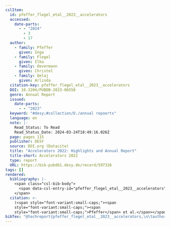 ```yaml
---
cslItem:
  id: pfeffer_flegel_etal__2023__accelerators
  accessed:
    date-parts:
      - - "2024"
        - 3
        - 17
  author:
    - family: Pfeffer
      given: Inga
    - family: Flegel
      given: Ilka
    - family: Oevermann
      given: Christel
    - family: Qelaj
      given: Arlinda
  citation-key: pfeffer_flegel_etal__2023__accelerators
  DOI: 10.3204/PUBDB-2023-06558
  genre: Annual Report
  issued:
    date-parts:
      - - "2023"
  keyword: "#desy;#collection/D./annual repoorts"
  language: en
  note: |-
    Read_Status: To Read
    Read_Status_Date: 2024-03-24T18:49:16.026Z
  page: pages 115
  publisher: DESY
  source: DOI.org (Datacite)
  title: "Accelerators 2022: Highlights and Annual Report"
  title-short: Accelerators 2022
  type: report
  URL: https://bib-pubdb1.desy.de/record/597326
tags: []
rendered:
  bibliography: |-
    <span class="csl-bib-body">
      <span data-csl-entry-id="pfeffer_flegel_etal__2023__accelerators" class="csl-entry"><span class='author-bib'>Pfeffer, Flegel, I., Oevermann, C., &#38; Qelaj, A.</span>. <span class='date-bib'>(2023)</span>. <span class='title'><i><b><span style="font-style:normal;">Accelerators 2022: Highlights and Annual Report</span></b></i></span> (S. pages 115) [Annual Report]. DESY. <span class='URL'><a href='https://doi.org/10.3204/PUBDB-2023-06558'>LINK</a></span></span>
    </span>
  citation: >-
    (<span style="font-variant:small-caps;"><span
    style="font-variant:small-caps;"><span
    style="font-variant:small-caps;">Pfeffer</span> et al.</span></span>, 2023)
bibTex: "@techreport{pfeffer_flegel_etal__2023__accelerators,\n\tauthor = {Pfeffer, Inga and Flegel, Ilka and Oevermann, Christel and Qelaj, Arlinda},\n\tyear = {2023},\n\tnote = {Read\\textunderscore{}Status: To Read\nRead\\textunderscore{}Status\\textunderscore{}Date: 2024-03-24T18:49:16.026Z},\n\tpages = {pages 115},\n\tinstitution = {DESY},\n\ttitle = {Accelerators 2022: Highlights and {Annual} {Report}},\n\ttype = {Annual {Report}},\n}\n\n"
---
```

